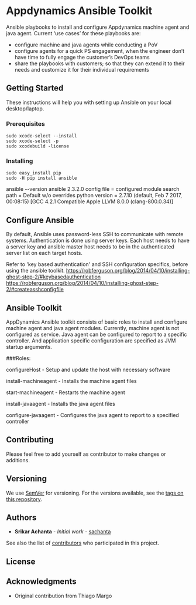# Appdynamics Ansible Toolkit

Ansible playbooks to install and configure Appdynamics machine agent and java agent. Current ‘use cases’ for these playbooks are:

- configure machine and java agents while conducting a PoV
- configure agents for a quick PS engagement, when the engineer don’t have time to fully engage the customer’s DevOps teams
- share the playbooks with customers; so that they can extend it to their needs and customize it for their individual requirements

## Getting Started

These instructions will help you with setting up Ansible on your local desktop/laptop.

### Prerequisites

```
sudo xcode-select --install
sudo xcode-select -p
sudo xcodebuild -license
```

### Installing


```
sudo easy_install pip
sudo -H pip install ansible
```

ansible --version
ansible 2.3.2.0
  config file =
  configured module search path = Default w/o overrides
  python version = 2.7.10 (default, Feb  7 2017, 00:08:15) [GCC 4.2.1 Compatible Apple LLVM 8.0.0 (clang-800.0.34)]

## Configure Ansible

By default, Ansible uses password-less SSH to communicate with remote systems. Authentication is done using server keys. Each host needs to have a server key and ansible master host needs to be in the authenticated server list on each target hosts.

Refer to 'key based authentication' and SSH configuration specifics, before using the ansible toolkit.
https://robferguson.org/blog/2014/04/10/installing-ghost-step-2/#keybasedauthentication
https://robferguson.org/blog/2014/04/10/installing-ghost-step-2/#createasshconfigfile


## Ansible Toolkit

AppDynamics Ansible toolkit consists of basic roles to install and configure machine agent and java agent modules. Currently, machine agent is not configured as service. Java agent can be configured to report to a specific controller. And application specific configuration are specified as JVM startup arguments.

###Roles:

configureHost - Setup and update the host with necessary software

install-machineagent - Installs the machine agent files

start-machineagent - Restarts the machine agent

install-javaagent - Installs the java agent files

configure-javaagent - Configures the java agent to report to a specified controller


## Contributing

Please feel free to add yourself as contributor to make changes or additions.

## Versioning

We use [SemVer](http://semver.org/) for versioning. For the versions available, see the [tags on this repository](https://github.com/your/project/tags).

## Authors

* **Srikar Achanta** - *Initial work* - [sachanta](https://github.com/sachanta)

See also the list of [contributors](https://github.com/Appdynamics/appd-ansible-playbooks/contributors) who participated in this project.

## License


## Acknowledgments

* Original contribution from Thiago Margo
